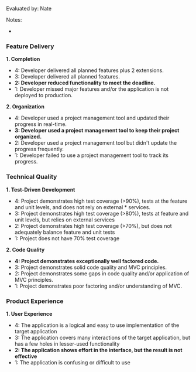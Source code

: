 Evaluated by: Nate

Notes:

-

### Feature Delivery

**1. Completion**

* 4: Developer delivered all planned features plus 2 extensions.
* 3: Developer delivered all planned features.
* **2: Developer reduced functionality to meet the deadline.**
* 1: Developer missed major features and/or the application is not deployed to production.

**2. Organization**

* 4: Developer used a project management tool and updated their progress in real-time.
* **3: Developer used a project management tool to keep their project organized.**
* 2: Developer used a project management tool but didn't update the progress frequently.
* 1: Developer failed to use a project management tool to track its progress.

### Technical Quality

**1. Test-Driven Development**

* 4: Project demonstrates high test coverage (>90%), tests at the feature and unit levels, and does not rely on external * services.
* 3: Project demonstrates high test coverage (>80%), tests at feature and unit levels, but relies on external services
* 2: Project demonstrates high test coverage (>70%), but does not adequately balance feature and unit tests
* 1: Project does not have 70% test coverage

**2. Code Quality**

* **4: Project demonstrates exceptionally well factored code.**
* 3: Project demonstrates solid code quality and MVC principles.
* 2: Project demonstrates some gaps in code quality and/or application of MVC principles.
* 1: Project demonstrates poor factoring and/or understanding of MVC.

### Product Experience

**1. User Experience**

* 4: The application is a logical and easy to use implementation of the target application
* 3: The application covers many interactions of the target application, but has a few holes in lesser-used functionality
* **2: The application shows effort in the interface, but the result is not effective**
* 1: The application is confusing or difficult to use
